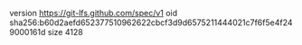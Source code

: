 version https://git-lfs.github.com/spec/v1
oid sha256:b60d2aefd652377510962622cbcf3d9d6575211444021c7f6f5e4f249000161d
size 4128
